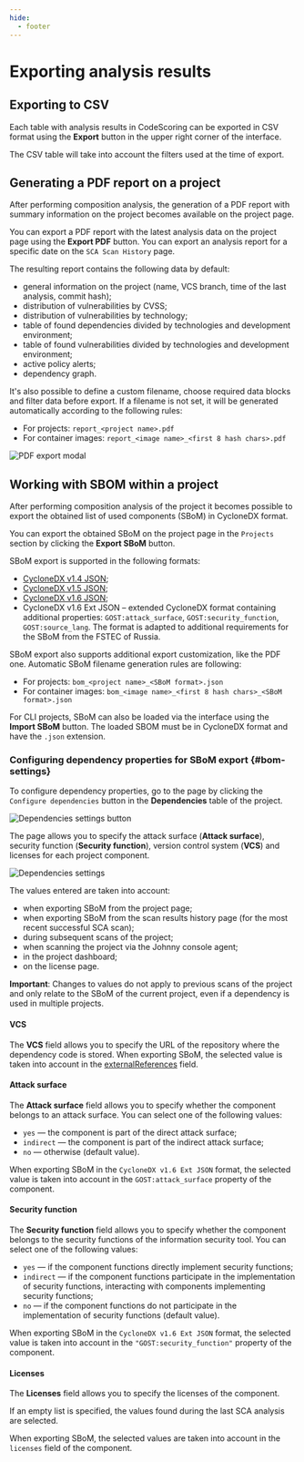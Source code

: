 ```yaml
---
hide:
  - footer
---
```


# Exporting analysis results

## Exporting to CSV

Each table with analysis results in CodeScoring can be exported in CSV format using the **Export** button in the upper right corner of the interface.

The CSV table will take into account the filters used at the time of export.

## Generating a PDF report on a project

After performing composition analysis, the generation of a PDF report with summary information on the project becomes available on the project page.

You can export a PDF report with the latest analysis data on the project page using the **Export PDF** button. You can export an analysis report for a specific date on the `SCA Scan History` page.

The resulting report contains the following data by default:

- general information on the project (name, VCS branch, time of the last analysis, commit hash);
- distribution of vulnerabilities by CVSS;
- distribution of vulnerabilities by technology;
- table of found dependencies divided by technologies and development environment;
- table of found vulnerabilities divided by technologies and development environment;
- active policy alerts;
- dependency graph.

It's also possible to define a custom filename, choose required data blocks and filter data before export.
If a filename is not set, it will be generated automatically according to the following rules:

- For projects: `report_<project name>.pdf`
- For container images: `report_<image name>_<first 8 hash chars>.pdf`

![PDF export modal](/assets/img/pdf-export-modal-en.png)

## Working with SBOM within a project

After performing composition analysis of the project it becomes possible to export the obtained list of used components (SBoM) in CycloneDX format.

You can export the obtained SBoM on the project page in the `Projects` section by clicking the **Export SBoM** button.

SBoM export is supported in the following formats:

- [CycloneDX v1.4 JSON](https://cyclonedx.org/docs/1.4/json/);
- [CycloneDX v1.5 JSON](https://cyclonedx.org/docs/1.5/json/);
- [CycloneDX v1.6 JSON](https://cyclonedx.org/docs/1.6/json/);
- CycloneDX v1.6 Ext JSON – extended CycloneDX format containing additional properties: `GOST:attack_surface`, `GOST:security_function`, `GOST:source_lang`. The format is adapted to additional requirements for the SBoM from the FSTEC of Russia.

SBoM export also supports additional export customization, like the PDF one.
Automatic SBoM filename generation rules are following:

- For projects: `bom_<project name>_<SBoM format>.json`
- For container images: `bom_<image name>_<first 8 hash chars>_<SBoM format>.json`

For CLI projects, SBoM can also be loaded via the interface using the **Import SBoM** button. The loaded SBOM must be in CycloneDX format and have the `.json` extension.

### Configuring dependency properties for SBoM export {#bom-settings}

To configure dependency properties, go to the page by clicking the `Configure dependencies` button in the **Dependencies** table of the project.

![Dependencies settings button](/assets/img/dependencies_settings_button.png)

The page allows you to specify the attack surface (**Attack surface**), security function (**Security function**), version control system (**VCS**) and licenses for each project component.

![Dependencies settings](/assets/img/dependencies_settings.png)

The values entered are taken into account:

- when exporting SBoM from the project page;
- when exporting SBoM from the scan results history page (for the most recent successful SCA scan);
- during subsequent scans of the project;
- when scanning the project via the Johnny console agent;
- in the project dashboard;
- on the license page.

**Important**: Changes to values do not apply to previous scans of the project and only relate to the SBoM of the current project, even if a dependency is used in multiple projects.

#### VCS

The **VCS** field allows you to specify the URL of the repository where the dependency code is stored. When exporting SBoM, the selected value is taken into account in the [externalReferences](https://cyclonedx.org/docs/1.6/json/#components_items_externalReferences) field.

#### Attack surface

The **Attack surface** field allows you to specify whether the component belongs to an attack surface. You can select one of the following values:

- `yes` — the component is part of the direct attack surface;
- `indirect` — the component is part of the indirect attack surface;
- `no` — otherwise (default value).

When exporting SBoM in the `CycloneDX v1.6 Ext JSON` format, the selected value is taken into account in the `GOST:attack_surface` property of the component.

#### Security function

The **Security function** field allows you to specify whether the component belongs to the security functions of the information security tool. You can select one of the following values:

- `yes` — if the component functions directly implement security functions;
- `indirect` — if the component functions participate in the implementation of security functions, interacting with components implementing security functions;
- `no` — if the component functions do not participate in the implementation of security functions (default value).

When exporting SBoM in the `CycloneDX v1.6 Ext JSON` format, the selected value is taken into account in the `"GOST:security_function"` property of the component.

#### Licenses

The **Licenses** field allows you to specify the licenses of the component.

If an empty list is specified, the values found during the last SCA analysis are selected.

When exporting SBoM, the selected values are taken into account in the `licenses` field of the component.
